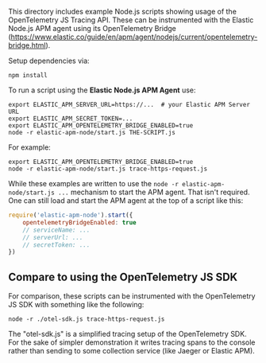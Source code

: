 This directory includes example Node.js scripts showing usage of the
OpenTelemetry JS Tracing API. These can be instrumented with the Elastic
Node.js APM agent using its OpenTelemetry Bridge
(https://www.elastic.co/guide/en/apm/agent/nodejs/current/opentelemetry-bridge.html).

Setup dependencies via:

    npm install

To run a script using the **Elastic Node.js APM Agent** use:

    export ELASTIC_APM_SERVER_URL=https://...  # your Elastic APM Server URL
    export ELASTIC_APM_SECRET_TOKEN=...
    export ELASTIC_APM_OPENTELEMETRY_BRIDGE_ENABLED=true
    node -r elastic-apm-node/start.js THE-SCRIPT.js

For example:

    export ELASTIC_APM_OPENTELEMETRY_BRIDGE_ENABLED=true
    node -r elastic-apm-node/start.js trace-https-request.js

While these examples are written to use the `node -r elastic-apm-node/start.js ...`
mechanism to start the APM agent. That isn't required. One can still load and
start the APM agent at the top of a script like this:

```js
require('elastic-apm-node').start({
    opentelemetryBridgeEnabled: true
    // serviceName: ...
    // serverUrl: ...
    // secretToken: ...
})
```

## Compare to using the OpenTelemetry JS SDK

For comparison, these scripts can be instrumented with the OpenTelemetry JS SDK
with something like the following:

    node -r ./otel-sdk.js trace-https-request.js

The "otel-sdk.js" is a simplified tracing setup of the OpenTelemetry SDK. For
the sake of simpler demonstration it writes tracing spans to the console rather
than sending to some collection service (like Jaeger or Elastic APM).
